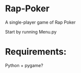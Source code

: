 # Rap-Poker
A single-player game of Rap Poker

Start by running Menu.py

# Requirements:
Python + pygame?
